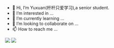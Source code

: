- 👋 Hi, I’m Yuxuan(杆杆只爱学习),a senior student.
- 👀 I’m interested in ...
- 🌱 I’m currently learning ...
- 💞️ I’m looking to collaborate on ...
- 📫 How to reach me ...

![](https://img.shields.io/badge/-iPhone%20Xs-lightgrey)  ![](https://img.shields.io/badge/-iPhone%206s-lightgrey)

<!---
Fu-Yuxuan-hub/Fu-Yuxuan-hub is a ✨ special ✨ repository because its `README.md` (this file) appears on your GitHub profile.
You can click the Preview link to take a look at your changes.
--->

